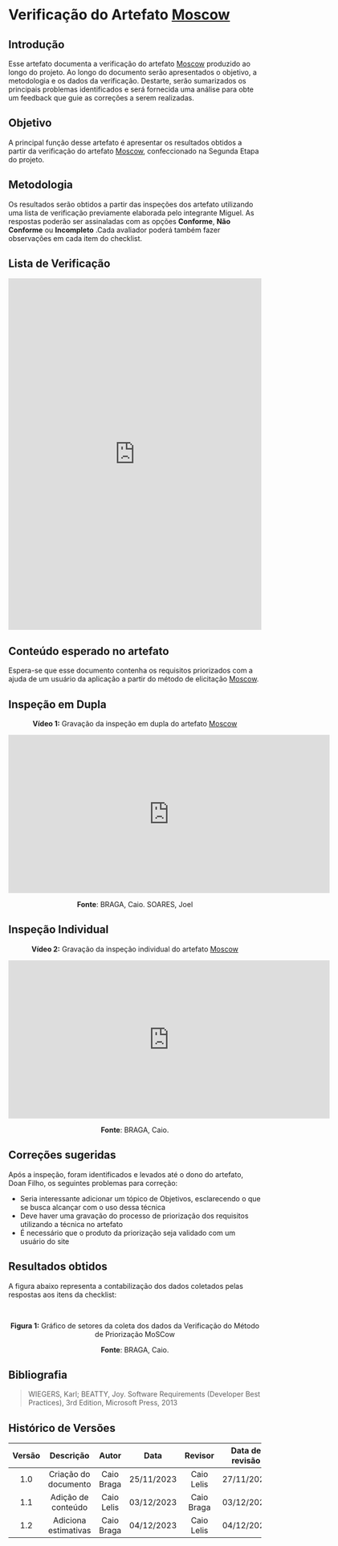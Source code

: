 # **Verificação do Artefato [Moscow](https://requisitos-de-software.github.io/2023.2-BRBMobilidade/elicitacao/priorizacao/moscow/)**

## **Introdução**

Esse artefato documenta a verificação do artefato [Moscow](https://requisitos-de-software.github.io/2023.2-BRBMobilidade/elicitacao/priorizacao/moscow/) produzido ao longo do projeto. Ao longo do documento serão apresentados o objetivo, a metodologia e os dados da verificação. Destarte, serão sumarizados os principais problemas  identificados e será fornecida uma análise para obte um feedback que guie as correções a serem realizadas.

## **Objetivo**

A principal função desse artefato é apresentar os resultados obtidos a partir da verificação do artefato [Moscow](https://requisitos-de-software.github.io/2023.2-BRBMobilidade/elicitacao/priorizacao/moscow/), confeccionado na Segunda Etapa do projeto.

## **Metodologia**

Os resultados serão obtidos a partir das inspeções dos artefato utilizando uma lista de verificação previamente elaborada pelo integrante Miguel. As respostas poderão ser assinaladas com as opções **Conforme**, **Não Conforme** ou **Incompleto** .Cada avaliador poderá também fazer observações em cada item do checklist.

## **Lista de Verificação**

<iframe src="https://docs.google.com/spreadsheets/d/e/2PACX-1vQ_bjcg7VGGQxMD_8fI7XzsM5Po6lcgJ7TPMwDqTWe8Tl5Z1SIg1cBAXbu4BF2Ag5a8JLTY_7i-4HlN/pubhtml?gid=2116373222&amp;single=true&amp;widget=true&amp;headers=false"width="100%" height="700" frameborder="0" scrolling="no"></iframe>


## **Conteúdo esperado no artefato**
Espera-se que esse documento contenha os requisitos priorizados com a ajuda de um usuário da aplicação a partir do método de elicitação [Moscow](https://requisitos-de-software.github.io/2023.2-BRBMobilidade/elicitacao/priorizacao/moscow/).

## **Inspeção em Dupla**

<center>

**Vídeo 1:** Gravação da inspeção em dupla do artefato [Moscow](https://requisitos-de-software.github.io/2023.2-BRBMobilidade/elicitacao/priorizacao/moscow/)
</center>

<iframe width="640" height="315" src="https://www.youtube.com/embed/TjSEqWCMAqw?si=e7gChn9jcJWDqb61" title="YouTube video player" frameborder="0" allow="accelerometer; autoplay; clipboard-write; encrypted-media; gyroscope; picture-in-picture; web-share" allowfullscreen></iframe>

<center>

**Fonte**: BRAGA, Caio. SOARES, Joel
</center>

## **Inspeção Individual** 

<center>

**Vídeo 2:** Gravação da inspeção individual do artefato [Moscow](https://requisitos-de-software.github.io/2023.2-BRBMobilidade/elicitacao/priorizacao/moscow/)
</center>

<iframe width="640" height="315" src="https://www.youtube.com/embed/zCvVqLS25xM?si=cj6MGboRQPK-plzQ" title="YouTube video player" frameborder="0" allow="accelerometer; autoplay; clipboard-write; encrypted-media; gyroscope; picture-in-picture; web-share" allowfullscreen></iframe>

<center>

**Fonte**: BRAGA, Caio. 
</center>

## **Correções sugeridas**

Após a inspeção, foram identificados e levados até o dono do artefato, Doan Filho, os seguintes problemas para correção:

- Seria interessante adicionar um tópico de Objetivos, esclarecendo o que se busca alcançar com o uso dessa técnica
- Deve haver uma gravação do processo de priorização dos requisitos utilizando a técnica no artefato
- É necessário que o produto da priorização seja validado com um usuário do site

## **Resultados obtidos**

A figura abaixo representa a contabilização dos dados coletados pelas respostas aos itens da checklist:

<br>
<center>

**Figura 1:** Gráfico de setores da coleta dos dados da Verificação do Método de Priorização MoSCow
</center>

<script src="//my.visme.co/visme-embed.js"></script><div class="visme_d" data-title="Gráfico-MoScow" data-url="g76p77r6-grafico-moscow" data-w="700" data-full-h="false" data-h="400" data-domain="my"></div>


<center>

**Fonte**: BRAGA, Caio.
</center>

## **Bibliografia**

> WIEGERS, Karl; BEATTY, Joy. Software Requirements (Developer Best 
Practices), 3rd Edition, Microsoft Press, 2013

## **Histórico de Versões**

| Versão |          Descrição              |     Autor      |      Data      |   Revisor     |    Data de revisão    |  
|:------:|:-------------------------------:|:--------------:|:--------------:|:-------------:|:---------------------:|
|  1.0   | Criação do documento  |   Caio Braga   |   25/11/2023   | Caio Lelis |  27/11/2023   |
| 1.1   | Adição de conteúdo  |   Caio Lelis   |   03/12/2023   | Caio Braga |  03/12/2023    |
|  1.2   | Adiciona estimativas  |   Caio Braga   |   04/12/2023   | Caio Lelis |  04/12/2023  |
